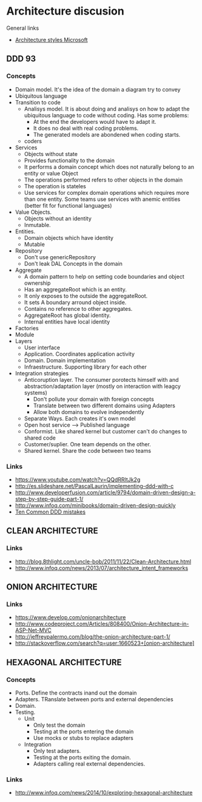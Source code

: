 # Architecture discusion
General links
+ [Architecture styles Microsoft](https://msdn.microsoft.com/en-us/library/ee658117.aspx) 

## DDD 93

### Concepts
+ Domain model. It's the idea of the domain a diagram try to convey
+ Ubiquitous language
+ Transition to code
  + Analisys model. It is about doing and analisys on how to adapt the ubiquitous language to code without coding. Has some problems:
    + At the end the developers would have to adapt it.
    + It does no deal with real coding problems.
    + The generated models are abondened when coding starts.
  + coders
+ Services
  + Objects without state
  + Provides functionality to the domain
  + It performs a domain concept which does not naturally belong to an entity or value Object
  + The operations performed refers to other objects in the domain
  + The operation is stateles
  + Use services for complex domain operations which requires more than one entity. Some teams use services with anemic entities (better fit for functional languages)
+ Value Objects.
  + Objects without an identity
  + Inmutable.
+ Entities. 
  + Domain objects which have identity
  + Mutable
+ Repository
  + Don't use genericRepository<T>
  + Don't leak DAL Concepts in the domain
+ Aggregate
  + A domain pattern to help on setting code boundaries and object ownership
  + Has an aggregateRoot which is an entity.
  + It only exposes to the outside the aggregateRoot.
  + It sets A boundary arround object inside.
  + Contains no reference to other aggregates.
  + AggregateRoot has global identity.
  + Internal entities have local identity
+ Factories
+ Module
+ Layers
  + User interface
  + Application. Coordinates application activity
  + Domain. Domain implementation
  + Infraestructure. Supporting library for each other
+ Integration strategies
  + Anticoruption layer. The consumer porotects himself with and abstraction/adaptation layer (mostly on interaction with leagcy systems)
    + Don't pollute your domain with foreign concepts
    + Translate between two different domains using Adapters
    + Allow both domains to evolve independently
  + Separate Ways. Each creates it's own model
  + Open host service --> Published language
  + Conformist. Like shared kernel but customer can't do changes to shared code
  + Customer/suplier. One team depends on the other.
  + Shared kernel. Share the code between two teams

### Links
+ https://www.youtube.com/watch?v=QQdRRltJk2g
+ http://es.slideshare.net/PascalLaurin/implementing-ddd-with-c
+	http://www.developerfusion.com/article/9794/domain-driven-design-a-step-by-step-guide-part-1/ 
+	http://www.infoq.com/minibooks/domain-driven-design-quickly 
+ [Ten Common DDD mistakes](http://www.infoq.com/news/2015/07/ddd-mistakes?utm_campaign=infoq_content&utm_source=infoq&utm_medium=feed&utm_term=global)


## CLEAN ARCHITECTURE
### Links
+	http://blog.8thlight.com/uncle-bob/2011/11/22/Clean-Architecture.html 
+	http://www.infoq.com/news/2013/07/architecture_intent_frameworks

## ONION ARCHITECTURE
### Links
+ https://www.develop.com/onionarchitecture 
+	http://www.codeproject.com/Articles/808400/Onion-Architecture-in-ASP-Net-MVC 
+	http://jeffreypalermo.com/blog/the-onion-architecture-part-1/ 
+	http://stackoverflow.com/search?q=user:1660523+[onion-architecture] 

## HEXAGONAL ARCHITECTURE
### Concepts
+ Ports. Define the contracts inand out the domain
+ Adapters. TRanslate between ports and external dependencies
+ Domain.
+ Testing.
  + Unit
    + Only test the domain
    + Testing at the ports entering the domain
    + Use mocks or stubs to replace adapters
  + Integration
    + Only test adapters.
    + Testing at the ports exiting the domain.
    + Adapters calling real external dependencies.
### Links
+ http://www.infoq.com/news/2014/10/exploring-hexagonal-architecture